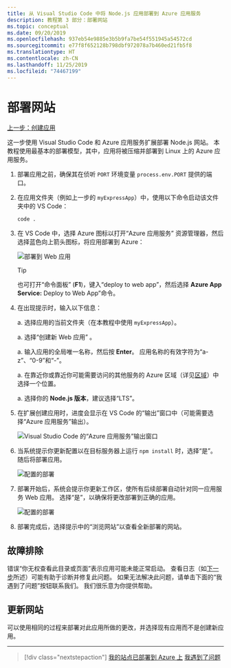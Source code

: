 ```yaml
---
title: 从 Visual Studio Code 中将 Node.js 应用部署到 Azure 应用服务
description: 教程第 3 部分：部署网站
ms.topic: conceptual
ms.date: 09/20/2019
ms.openlocfilehash: 937eb54e9885e3b5b9fa7be54f551945a54572cd
ms.sourcegitcommit: e77f8f652128b798dbf972078a7b460ed21fb5f8
ms.translationtype: HT
ms.contentlocale: zh-CN
ms.lasthandoff: 11/25/2019
ms.locfileid: "74467199"
---
```

# <a name="deploy-the-website"></a>部署网站

[上一步：创建应用](tutorial-vscode-azure-app-service-node-02.md)

这一步使用 Visual Studio Code 和 Azure 应用服务扩展部署 Node.js 网站。 本教程使用最基本的部署模型，其中，应用将被压缩并部署到 Linux 上的 Azure 应用服务。

1. 部署应用之前，确保其在侦听 `PORT` 环境变量 `process.env.PORT` 提供的端口。

1. 在应用文件夹（例如上一步的 `myExpressApp`）中，使用以下命令启动该文件夹中的 VS Code：

    ```bash
    code .
    ```

1. 在 VS Code 中，选择 Azure 图标以打开“Azure 应用服务”  资源管理器，然后选择蓝色向上箭头图标，将应用部署到 Azure：

    ![部署到 Web 应用](media/deploy-azure/deploy.png)

    > [!TIP]
    > 也可打开“命令面板”  (**F1**)，键入“deploy to web app”，然后选择 **Azure App Service:** Deploy to Web App”命令。

1. 在出现提示时，输入以下信息：

    a. 选择应用的当前文件夹（在本教程中使用 `myExpressApp`）。

    a. 选择“创建新 Web 应用”  。

    a. 输入应用的全局唯一名称，然后按 **Enter**。 应用名称的有效字符为“a-z”、“0-9”和“-”。

    a. 在靠近你或靠近你可能需要访问的其他服务的 Azure 区域（详见[区域](https://azure.microsoft.com/regions/)）中选择一个位置。

    a. 选择你的 **Node.js 版本**，建议选择“LTS”。

1. 在扩展创建应用时，进度会显示在 VS Code 的“输出”窗口中（可能需要选择“Azure 应用服务”输出）。  

    ![Visual Studio Code 的“Azure 应用服务”输出窗口](media/deploy-azure/output-window.png)

1. 当系统提示你更新配置以在目标服务器上运行 `npm install` 时，选择“是”。  随后将部署应用。

    ![配置的部署](media/deploy-azure/server-build.png)

1. 部署开始后，系统会提示你更新工作区，使所有后续部署自动针对同一应用服务 Web 应用。 选择“是”，以确保将更改部署到正确的应用。 

    ![配置的部署](media/deploy-azure/save-configuration.png)

1. 部署完成后，选择提示中的“浏览网站”以查看全新部署的网站。 

## <a name="troubleshooting"></a>故障排除

错误“你无权查看此目录或页面”表示应用可能未能正常启动。 查看日志（如[下一步](tutorial-vscode-azure-app-service-node-04.md)所述）可能有助于诊断并修复此问题。 如果无法解决此问题，请单击下面的“我遇到了问题”按钮联系我们。  我们很乐意为你提供帮助。

## <a name="updating-the-website"></a>更新网站

可以使用相同的过程来部署对此应用所做的更改，并选择现有应用而不是创建新应用。

----

> [!div class="nextstepaction"]
> [我的站点已部署到 Azure 上](tutorial-vscode-azure-app-service-node-04.md) [我遇到了问题](https://www.research.net/r/PWZWZ52?tutorial=node-deployment-azureappservice&step=deploy-app)
